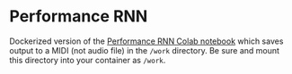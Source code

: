 # Performance RNN

Dockerized version of the 
[Performance RNN Colab notebook](https://colab.research.google.com/notebooks/magenta/performance_rnn/performance_rnn.ipynb) which saves output to a MIDI (not audio file) in the `/work` directory. Be sure and mount this directory into your container as `/work`. 



